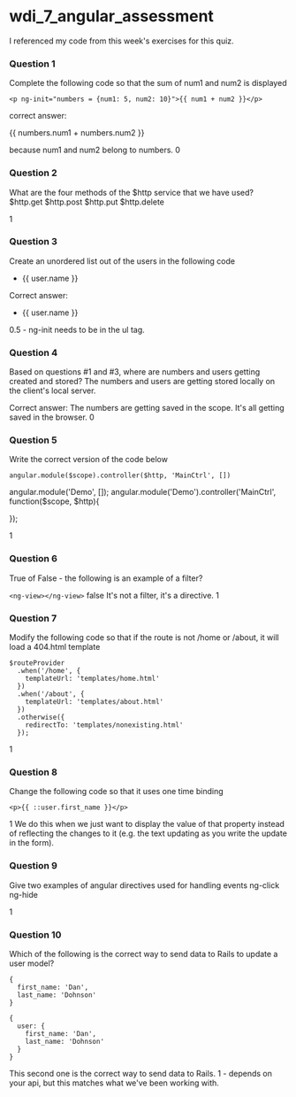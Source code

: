 wdi_7_angular_assessment
========================
I referenced my code from this week's exercises for this quiz.


### Question 1

Complete the following code so that the sum of num1 and num2 is displayed

`<p ng-init="numbers = {num1: 5, num2: 10}">{{ num1 + num2 }}</p>`

correct answer: <p ng-init="numbers = {num1: 5, num2: 10}">{{ numbers.num1 + numbers.num2 }}</p>
because num1 and num2 belong to numbers.
0


### Question 2

What are the four methods of the $http service that we have used?
$http.get
$http.post
$http.put
$http.delete

1

### Question 3

Create an unordered list out of the users in the following code

<ul>
  <li ng-init="users = [{name: 'Dan'}, {name: 'Ella'}]" ng-repeat="user in users">{{ user.name }}</li>
</ul>

Correct answer:
<ul ng-init="users = [{name: 'Dan'}, {name: 'Ella'}]">
  <li ng-repeat="user in users">{{ user.name }}</li>
</ul>
0.5 - ng-init needs to be in the ul tag.


### Question 4

Based on questions #1 and #3, where are numbers and users getting created and stored?
The numbers and users are getting stored locally on the client's local server.

Correct answer:
The numbers are getting saved in the scope. It's all getting saved in the browser.
0


### Question 5

Write the correct version of the code below

`angular.module($scope).controller($http, 'MainCtrl', [])`

angular.module('Demo', []);
angular.module('Demo').controller('MainCtrl', function($scope, $http){

});

1


### Question 6

True of False - the following is an example of a filter?

`<ng-view></ng-view>`
false
It's not a filter, it's a directive.
1


### Question 7

Modify the following code so that if the route is not /home or /about, it will load a 404.html template

```
$routeProvider
  .when('/home', {
    templateUrl: 'templates/home.html'
  })
  .when('/about', {
    templateUrl: 'templates/about.html'
  })
  .otherwise({
    redirectTo: 'templates/nonexisting.html'
  });
```

1



### Question 8

Change the following code so that it uses one time binding

`<p>{{ ::user.first_name }}</p>`

1
We do this when we just want to display the value of that property instead of reflecting the changes to it (e.g. the text updating as you write the update in the form).



### Question 9

Give two examples of angular directives used for handling events
ng-click
ng-hide

1


### Question 10

Which of the following is the correct way to send data to Rails to update a user model?

```
{
  first_name: 'Dan',
  last_name: 'Dohnson'
}
```

```
{
  user: {
    first_name: 'Dan',
    last_name: 'Dohnson'
  }
}
```
This second one is the correct way to send data to Rails.
1 - depends on your api, but this matches what we've been working with.
